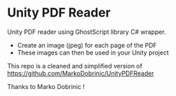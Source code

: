# Unity PDF Reader
Unity PDF reader using GhostScript library C# wrapper.
- Create an image (jpeg) for each page of the PDF
- These images can then be used in your Unity project

This repo is a cleaned and simplified version of https://github.com/MarkoDobrinic/UnityPDFReader

Thanks to Marko Dobrinic !
